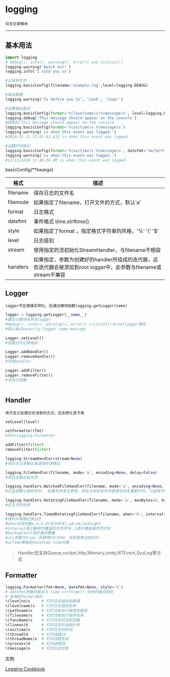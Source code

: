 ﻿# logging
    日志记录模块
---
## 基本用法

```python
import logging
# debug(), info(), warning(), error() and critical()
logging.warning('Watch out!')
logging.info('I told you so')

#记录到文件
logging.basicConfig(filename='example.log',level=logging.DEBUG)

#输出数据
logging.warning('%s before you %s', 'Look', 'leap!')

#设置输出格式
logging.basicConfig(format='%(levelname)s:%(message)s', level=logging.DEBUG)
logging.debug('This message should appear on the console')
#DEBUG:This message should appear on the console
logging.basicConfig(format='%(asctime)s %(message)s')
logging.warning('is when this event was logged.')
#2010-12-12 11:41:42,612 is when this event was logged.

#设置时间格式
logging.basicConfig(format='%(asctime)s %(message)s', datefmt='%m/%d/%Y %I:%M:%S %p')
logging.warning('is when this event was logged.')
#12/12/2010 11:46:36 AM is when this event was logged.
```

basicConfig(**kwargs)

格式 | 描述
-----|-----
filename | 保存日志的文件名
filemode |如果指定了filename，打开文件的方式，默认'a'
format | 日志格式
datefmt |事件格式 time.strftime().
style | 如果指定了format ，指定格式字符串的风格，'%' '{' '$'
level | 日志级别
stream | 使用指定的流初始化StreamHandler，与filename不相容
handlers | 如果指定，参数为创建好的handler所组成的迭代器，这些迭代器会被添加到root logger中，此参数与filename或stream不兼容

## Logger
    logger不应直接实例化，应通过模块函数logging.getLogger(name)
```python
logger = logging.getLogger(__name__)
#建议以模块名命名logger
#debug(), info(), warning(), error() critical()与rootlogger相同
#默认格式severity:logger name:message

Logger.setLevel()
#设置日志记录级别

Logger.addHandler()
Logger.removeHandler()
#添加handler

Logger.addFilter()
Logger.removeFilter()
#添加过滤器



```

## Handler

    用于定义处理日志消息的方式，应实例化其子类

```python
setLevel(level)

setFormatter(fmt)
#fmt=logging.Formatter

addFilter(filter)
removeFilter(filter)

logging.StreamHandler(stream=None)
#将日志记录输出发送到标准输出

logging.FileHandler(filename, mode='a', encoding=None, delay=False)
#将日志输出到文件

logging.handlers.WatchedFileHandler(filename, mode='a', encoding=None, delay=False)
#它监视要记录的文件。 如果文件发生更改，则会关闭该文件并使用文件名重新打开。只适用于Unix / Linux

logging.handlers.RotatingFileHandler(filename, mode='a', maxBytes=0, backupCount=0, encoding=None, delay=False)
#日志文件轮转

logging.handlers.TimedRotatingFileHandler(filename, when='h', interval=1, backupCount=0, encoding=None, delay=False, utc=False, atTime=None)
#按时间周期记录日志
#when可选参数s,m,h,d(秒分时天),w0-w6,midnight
#interval表示翻转时覆盖的文件序号，1表示覆盖最早的文件
#backupCount指定备份数量
#utc参数为true，则使用UTC时间; 否则使用当地时间
#atTime需指定datetime.time对象

```
>Handler还支持Queue,socket,http,Memory,smtp,NTEvent,SysLog等方式

## Formatter

```python
logging.Formatter(fmt=None, datefmt=None, style='%')
# datefmt参数的格式与 time.strftime() 支持的格式相同
# 有用的format格式
%(levelno)s     # 打印日志级别的数值
%(levelname)s   # 打印日志级别名称
%(pathname)s    # 打印当前执行程序的路径
%(filename)s    # 打印当前执行程序名称
%(funcName)s    # 打印日志的当前函数
%(lineno)d      # 打印日志的当前行号
%(asctime)s     # 打印日志的时间
%(thread)d      # 打印线程id
%(threadName)s  # 打印线程名称
%(process)d     # 打印进程ID
%(message)s     # 打印日志信息
```

实例

[Logging Cookbook](https://docs.python.org/3/howto/logging-cookbook.html)

